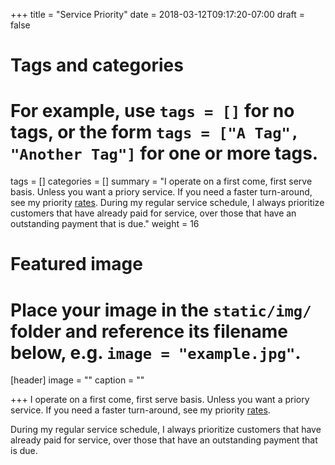 +++
title = "Service Priority"
date = 2018-03-12T09:17:20-07:00
draft = false

# Tags and categories
# For example, use `tags = []` for no tags, or the form `tags = ["A Tag", "Another Tag"]` for one or more tags.
tags = []
categories = []
summary = "I operate on a first come, first serve basis. Unless you want a priory service. If you need a faster turn-around, see my priority [rates](/#rates). During my regular service schedule, I always prioritize customers that have already paid for service, over those that have an outstanding payment that is due."
weight = 16
# Featured image
# Place your image in the `static/img/` folder and reference its filename below, e.g. `image = "example.jpg"`.
[header]
image = ""
caption = ""

+++
I operate on a first come, first serve basis. Unless you want a priory service. If you need a faster turn-around, see my priority [rates](/#rates).

During my regular service schedule, I always prioritize customers that have already paid for service, over those that have an outstanding payment that is due.